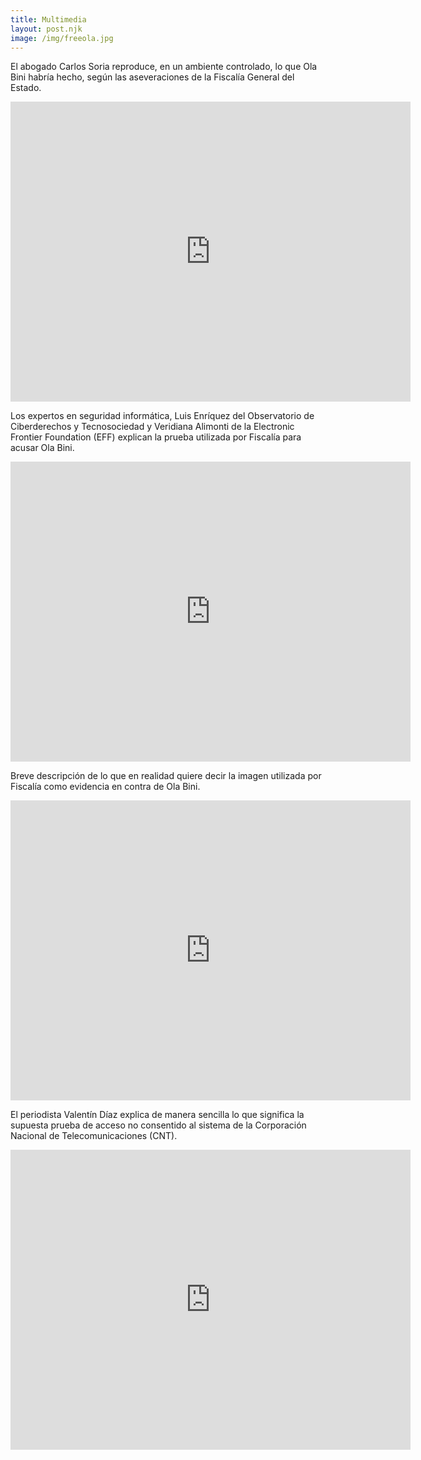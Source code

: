 ```yaml
---
title: Multimedia
layout: post.njk
image: /img/freeola.jpg
---
```


El abogado Carlos Soria reproduce, en un ambiente controlado, lo que Ola Bini habría hecho, según las aseveraciones de la Fiscalía General del Estado.

<center><iframe src="https://archive.org/embed/carlos-soria" width="640" height="480" frameborder="0" webkitallowfullscreen="true" mozallowfullscreen="true" allowfullscreen></iframe></center>

Los expertos en seguridad informática, Luis Enríquez del Observatorio de Ciberderechos y Tecnosociedad y Veridiana Alimonti de la Electronic Frontier Foundation (EFF) explican la prueba utilizada por Fiscalía para acusar Ola Bini.

<center><iframe src="https://archive.org/embed/luis-enriquez-veridiana-alimonti" width="640" height="480" frameborder="0" webkitallowfullscreen="true" mozallowfullscreen="true" allowfullscreen></iframe></center>

Breve descripción de lo que en realidad quiere decir la imagen utilizada por Fiscalía como evidencia en contra de Ola Bini.

<center><iframe src="https://archive.org/embed/descripcion-fotografia" width="640" height="480" frameborder="0" webkitallowfullscreen="true" mozallowfullscreen="true" allowfullscreen></iframe></center>

El periodista Valentín Díaz explica de manera sencilla lo que significa la supuesta prueba de acceso no consentido al sistema de la Corporación Nacional de Telecomunicaciones (CNT).

<center><iframe src="https://archive.org/embed/valentin-diaz" width="640" height="480" frameborder="0" webkitallowfullscreen="true" mozallowfullscreen="true" allowfullscreen></iframe></center>